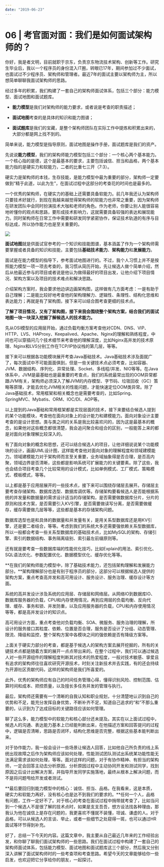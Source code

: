 ```yaml
---
date: "2019-06-23"
---  
```

      
# 06 | 考官面对面：我们是如何面试架构师的？
你好，我是者文明，目前就职于京东，负责京东物流技术架构、创新等工作。研究生毕业后，我以一个程序员的身份混入IT圈，转眼已17年，期间参加过不少面试，也面试过不少程序员、架构师和管理者。最近7年的面试主要以架构师为主，所以想简单聊聊我面试架构师的思路。

经过多年的积累，我们构建了一套自己的架构师面试体系，包括三个部分：能力模型、面试地图和面试题库。

* **能力模型**是我们对架构师的能力要求，或者说是考查的职责描述；

* **面试地图**考查的是具体的知识和能力图谱；

* **面试题库**是我们的宝藏，是整个架构师团队在实际工作中提炼和积累出来的，大部分都是网上找不到的。

简单来说，能力模型是指导原则，面试地图是操作手册，面试题库是我们的资产。

先说说**能力模型**，我们的架构师能力模型包括三个部分：一个核心两个基本能力。一个核心指的是德，这个是最基本的要求，主要包括诚信、担当和品格，两个基本能力指的是硬实力和软能力，二者的比重七三开（7:3）。

硬实力是架构师的本钱，生存技能，是能力模型中最为重要的部分，架构师一定要做到“精于此道，以此为生”，在面试过程中这部分的考查花的时间也是最多的。

一个优秀的架构师，在硬实力的基础上还需要具备软能力。前几年我还认为架构师只要技术好就行，到现在我越来越觉得架构师的软能力也非常之重要，因为架构师在研发团队中会同时扮演技术大咖和老师的角色。作为老师，你要让别人能很容易地听懂你的观点和思路，要形成技术影响力，这就需要具备较强的表达和展现能力。同时架构师在日常工作中需要和研发同学紧密协作，保证技术轨道的有序与目标达成，所以协作能力也是至关重要的。

<!-- [[[read_end]]] -->

![](/images/面试现场/07.考官面对面/resourceimage64a6646662bfd599f668ab7e253aae40cca6.jpg)

**面试地图**就是供面试官参考的一个知识和技能图谱，基本涵盖了作为一个架构师需要掌握或者具备的知识和技能，主要包括**基础技术能力**、**架构能力**和**发展能力**。

面试是在能力模型的指导下，参考面试地图进行的。不过，我个人习惯上并不是按照能力模型一项一项去考查的，我习惯从简历开始，先让候选人做个简单介绍，然后从他最近参与的项目或者说是他认为做得最好的项目出发，让他介绍下项目情况、架构方案以及项目的技术难点和解决思路。

介绍架构方案时，我会要求他边讲边画架构图，这样做有几方面考虑：一是有助于自己理解；二是能比较好地考查他的架构理解力、逻辑性、条理性、结构化思维和表达能力；再就是有了架构图，接下来可以结合图考查更细的技术点。

**了解了项目情况，又有了架构图，接下来我会围绕整个架构方案，结合我们的面试地图一块一块深入挖掘了解候选人的技术能力。**

先从OSI模型的应用层开始，通过负载均衡方案考查他对CDN、DNS、VIP、HTTP、LVS、HAProxy、Keepalived、Apache、Nginx的理解和熟练程度，中间也可以穿插问几个技术细节来考查他的理解深度，比如Nginx高并发的技术原理、Nginx和LVS分别工作在TCP/IP协议栈的第几层，等等。

接下来可以根据各功能模块展开考查Java基础技术。Java基础技术涉及面就广了，每次面试中不可能面面俱到，但是一些关键技术点必须考查，比如容器、JVM、数据结构、序列化、异常处理、Socket、多线程/并发、NIO等等。在Java体系中，JVM是最基础也是最重要的考查点，我们的系统最常出现的OOM异常都跟JVM有关，架构师必须深入了解JVM的内存模型、字节码、垃圾回收（GC）策略等原理，才能去优化JVM相关的性能问题，才能快速定位OOM类异常。除了Java基础技术，常用框架和相关概念也是需要考查的，比如Spring、SpringMVC、Mybatis、ORM、IOC/DI、AOP等。

以上提到的Java基础和常用框架都是实现层面的技术，接下来要结合候选人提到的某个功能模块，考查他在面向对象上的设计能力和建模能力。面向对象设计主要考查的是设计思想。类与类之间的关系是我比较喜欢问的，因为这是最基本的概念，如果他对这些概念都很清楚，我会追问聚合和组合的区别，一般能答上来的都是对面向对象理解比较深入的。

有了面向对象的概念和思想，还可以结合候选人的项目，让他详细说说某个功能模块的设计，画画UML设计图，这样能考查他对面向对象的理解程度和领域建模能力。领域建模能力对于架构师而言至关重要，业务域抽象得是否合理，是否高内聚，领域边界是否清晰，这些都是影响系统可扩展能力的关键要素。除了这些，我也会结合项目考查几个比较常用的设计模式，比如单例模式、工厂模式、策略模式、模板模式，等等。

以上都是基于应用层展开的一些技术点，接下来可以围绕存储层去展开。存储层主要考查存储架构、数据库选型、数据库调优等。存储架构要看候选人是否能根据系统的并发量和数据量的需求设计适当的存储架构，是否需要做数据库分片，分片的原则和技术方案，是否需要引入KV引擎，是否需要做读写分离，是否需要做缓存，缓存需要做几层等等，这些都是基本的存储架构问题。

数据库选型也是和具体的数据量和并发量有关，是用关系型数据库还是用KV引擎，还是要二者结合，等等。考虑到我们的系统大多还需要强依赖关系型数据库，所以一般都会考查一些关系型数据库的基础技术点，比如MySQL的架构、存储引擎、索引的数据结构、事务隔离级别、索引最左前缀原则等。

还有就是要考查一些数据库端的性能优化技巧，比如Explain的用法、索引优化、SQL语法优化、参数配置优化、数据模型优化、缓存优化等等。

**在我们的架构师能力模型中，除了基础技术能力，还包括架构理解和发展能力部分。**架构理解部分也是有别于程序员的部分，这部分可以根据候选人提供的架构方案，重点考查高并发和高可用设计、服务设计、服务治理、缓存设计等方面。

系统的高并发设计涉及系统的应用层、存储层和网络层。从网络IO到数据库IO、数据库服务器的负载，CPU和内存使用情况，再到应用层的负载均衡、反向代理、缓存、事务和锁、并发防重，以及应用服务器的负载，CPU和内存使用情况等等，都是高并发设计的知识点。

高可用设计方面，重点考查他对负载均衡、SOA、微服务、服务治理的理解，所设计的服务接口其粒度、依赖、位置是否合理，服务是否设计了分组、动态管理、限流、降级和监控，整个架构方案中各模块之间的强依赖是否有降级方案等。

上面关于硬实力部分的考查，都是基于候选人的架构方案去展开挖掘的，所有的关键技术点都是随着方案的展开一点点带出来的。在整个过程中，我们可以通过候选人对一些开源组件的理解程度判断其对技术的热爱程度，一般对技术敏感、挚爱且有追求的架构师往往喜欢研究开源技术，时刻关注新技术并去实践，有的还会持续为开源社区贡献代码，这样的架构师是我们所喜爱的。

此外，优秀的架构师应有自己的时间任务管理心得，懂得识别风险、控制范围、估算时间和成本、把控质量，以及擅长多任务并发的管理与执行。

最后，架构师还需要有一个清晰的自我认知和职业规划，十分清楚地认识到自己的优势和不足，能充分发挥自身优势，不断补齐不足，知道自己追求的“和”不那么重要的，认识到为了达成目标的关键路径应该如何管理。

聊了这么多，能力模型中的软能力和核心部分还未提及。其实在以上面试过程中，候选人的沟通、表达能力基本上已经能判断出来，在他描述方案和回答提问的过程中，逻辑是否清晰，思路是否闭环，结构化思维是否完整，根据这些基本能判断出来。

对于协作能力，我一般会设计一些场景让候选人回答，比如他自己所负责的线上系统出现故障之后作为架构师应该如何处理，性能测试团队测试出系统某功能性能无法满足需求该如何处理，等等。面对这样的问题，对于有协作精神、有担当的架构师，一定会回答主动去分析原因，分析原因过程中主动协同开发和测试同学，找到原因之后设计出解决方案，并指导开发同学实施落地，最终从根本上解决问题，而不是将问题甩给开发或者测试。

**最后要回归到能力模型中的核心：诚信、担当、品格。在我看来，这是本质，硬实力和软能力再好，没有核心也是达不到我们的要求的。**任何一个人，品格有问题，工作一定好不了。对于核心的考查在面试过程中捎带就考查了，比如当问到一个候选人不是很了解的技术点时，如果是支支吾吾，想方设法找各种理由，那我认为他在诚信上是存在问题的，我更喜欢不懂就不装懂，坦诚、谦虚的人。对于品格，可以从候选人的言谈、举止，或者一些细节之处窥得一斑，也可以通过HR面试等环节得到补充。

好了，总结一下今天的内容。这篇文章中，我主要从自己最近几年来的工作经验出发，和你聊了聊我们面试架构师的一些思路。我们在面试过程中构建了一套自己的架构师面试体系，包括能力模型、面试地图和面试题库这三个部分，然后我又分别深入讲解了面试架构师时的一些考查项和考查思路。希望今天的文章能够给你一些启发，也欢迎把它分享给你的朋友，一起探讨。